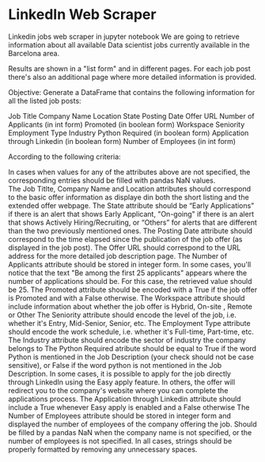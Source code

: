 # LinkedIn Web Scraper
Linkedin jobs web scraper in jupyter notebook
We are going to retrieve information about all available Data scientist jobs currently available in the Barcelona area. 

Results are shown in a "list form" and in different pages. For each job post there's also an additional page where more detailed information is provided.


Objective: Generate a DataFrame that contains the following information for all the listed job posts:

Job Title
Company Name
Location
State
Posting Date
Offer URL
Number of Applicants (in int form)
Promoted (in boolean form)
Workspace
Seniority
Employment Type
Industry
Python Required (in boolean form)
Application through Linkedin (in boolean form)
Number of Employees (in int form)


According to the following criteria:

In cases when values for any of the attributes above are not specified, the corresponding entries should be filled with pandas NaN values.  
The Job Titlte, Company Name and Location attributes should correspond to the basic offer information as displaye din both the short listing and the extended offer webpage.
The State attribute should be “Early Applications” if there is an alert that shows Early Applicant, "On-going" if there is an alert that shows Actively Hiring/Recruiting, or “Others” for alerts that are different than the two previously mentioned ones.
The Posting Date attribute should correspond to the time elapsed since the publication of the job offer (as displayed in the job post).
The Offer URL should correspond to the URL address for the more detailed job description page.
The Number of Applicants attribute should be stored in integer form. In some cases, you'll notice that the text "Be among the first 25 applicants" appears where the number of applications should be. For this case, the retrieved value should be 25.
The Promoted attribute should be encoded with a True if the job offer is Promoted and with a False otherwise.
The Workspace attribute should include information about whether the job offer is Hybrid, On-site , Remote or Other
The Seniority attribute should encode the level of the job, i.e. whether it's Entry, Mid-Senior, Senior, etc.
The Employment Type attribute should encode the work schedule, i.e. whether it's Full-time, Part-time, etc.
The Industry attribute should encode the sector of industry the company belongs to
The Python Required atribute should be equal to True if the word Python is mentioned in the Job Description (your check should not be case sensitive), or False if the word python is not mentioned in the Job Description.
In some cases, it is possible to apply for the job directly through LinkedIn using the Easy apply feature. In others, the offer will redirect you to the company's website where you can complete the applications process. The Application through Linkedin attribute should include a True whenever Easy apply is enabled and a False otherwise
The Number of Employees attribute should be stored in integer form and displayed the number of employees of the company offering the job. Should be filled by a pandas NaN when the company name is not specified, or the number of employees is not specified.
In all cases, strings should be properly formatted by removing any unnecessary spaces.
